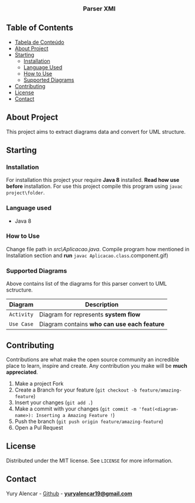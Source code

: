 <br />
<p align="center">
  <h3 align="center">Parser XMI</h3>
</p>

<!-- TABLE OF CONTENTS -->

## Table of Contents

- [Tabela de Conteúdo](#table-of-contents)
- [About Project](#about-project)
- [Starting](#starting)
  - [Installation](#installation)
  - [Language Used](#language-used)
  - [How to Use](#how-to-use)
  - [Supported Diagrams](#supported-diagrams)
- [Contributing](#contributing)
- [License](#license)
- [Contact](#contact)

## About Project

This project aims to extract diagrams data and convert for UML structure.

## Starting

### Installation

For installation this project your require **Java 8** installed. **Read how use before** installation. For use this project compile this program using `javac project\folder`.

### Language used

- Java 8

### How to Use

Change file path in *src\Aplicacao.java*. Compile program how mentioned in Installation section and **run** `javac Aplicacao.class`.component.gif)

### Supported Diagrams

Above contains list of the diagrams for this parser convert to UML sctructure.

|                 Diagram | Description                                                                   |
| ----------------------: | ----------------------------------------------------------------------------- |
|              `Activity` | Diagram for represents **system flow**                                        |
|              `Use Case` | Diagram contains **who can use each feature**                                 |

## Contributing

Contributions are what make the open source community an incredible place to learn, inspire and create. Any contribution you make will be **much appreciated**.
1. Make a project Fork
2. Create a Branch for your feature (`git checkout -b feature/amazing-feature`)
3. Insert your changes (`git add .`)
4. Make a commit with your changes (`git commit -m 'feat(<diagram-name>): Inserting a Amazing Feature !`)
5. Push the branch (`git push origin feature/amazing-feature`)
6. Open a Pul Request

## License

Distributed under the MIT license. See `LICENSE` for more information.

## Contact

Yury Alencar - [Github](https://github.com/yuryalencar) - **yuryalencar19@gmail.com**
